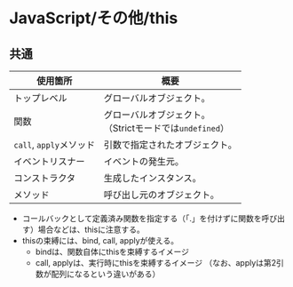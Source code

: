 # JavaScript/その他/this

## 共通

| 使用箇所                | 概要                                                         |
| ----------------------- | ------------------------------------------------------------ |
| トップレベル            | グローバルオブジェクト。                                     |
| 関数                    | グローバルオブジェクト。<br />（Strictモードでは`undefined`） |
| `call`, `apply`メソッド | 引数で指定されたオブジェクト。                               |
| イベントリスナー        | イベントの発生元。                                           |
| コンストラクタ          | 生成したインスタンス。                                       |
| メソッド                | 呼び出し元のオブジェクト。                                   |

- コールバックとして定義済み関数を指定する（「.」を付けずに関数を呼び出す）場合などは、thisに注意する。
- thisの束縛には、bind, call, applyが使える。
  - bindは、関数自体にthisを束縛するイメージ
  - call, applyは、実行時にthisを束縛するイメージ
      （なお、applyは第2引数が配列になるという違いがある）
